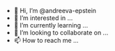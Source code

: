 - 👋 Hi, I’m @andreeva-epstein
- 👀 I’m interested in ...
- 🌱 I’m currently learning ...
- 💞️ I’m looking to collaborate on ...
- 📫 How to reach me ...

<!---
andreeva-epstein/andreeva-epstein is a ✨ special ✨ repository because its `README.md` (this file) appears on your GitHub profile.
You can click the Preview link to take a look at your changes.
--->

